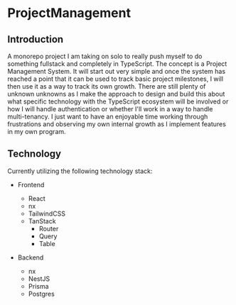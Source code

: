 # ProjectManagement

## Introduction

A monorepo project I am taking on solo to really push myself to do something fullstack and completely in TypeScript. The concept is a Project Management System. It will start out very simple and once the system has reached a point that it can be used to track basic project milestones, I will then use it as a way to track its own growth. There are still plenty of unknown unknowns as I make the approach to design and build this about what specific technology with the TypeScript ecosystem will be involved or how I will handle authentication or whether I'll work in a way to handle multi-tenancy. I just want to have an enjoyable time working through frustrations and observing my own internal growth as I implement features in my own program.

## Technology

Currently utilizing the following technology stack:

- Frontend

  - React
  - nx
  - TailwindCSS
  - TanStack
    - Router
    - Query
    - Table

- Backend
  - nx
  - NestJS
  - Prisma
  - Postgres
